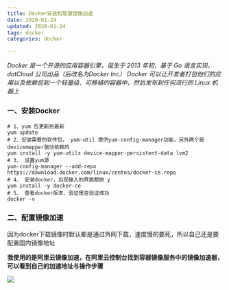 ```yaml
---
title: Docker安装和配置镜像加速
date: 2020-01-24 
updated: 2020-01-24 
tags: docker
categories: docker

---
```


*Docker 是一个开源的应用容器引擎，诞生于 2013 年初，基于 Go 语言实现， dotCloud 公司出品（后改名为Docker Inc） Docker 可以让开发者打包他们的应用以及依赖包到一个轻量级、可移植的容器中，然后发布到任何流行的 Linux 机器上*

<!-- more -->

### 一、安装Docker

```shell
# 1、yum 包更新到最新 
yum update
# 2、安装需要的软件包， yum-util 提供yum-config-manager功能，另外两个是devicemapper驱动依赖的 
yum install -y yum-utils device-mapper-persistent-data lvm2
# 3、 设置yum源
yum-config-manager --add-repo https://download.docker.com/linux/centos/docker-ce.repo
# 4、 安装docker，出现输入的界面都按 y 
yum install -y docker-ce
# 5、 查看docker版本，验证是否验证成功
docker -v

```

### 二、配置镜像加速

因为docker下载镜像时默认都是通过外网下载，速度慢的要死，所以自己还是要配置国内镜像地址

**我使用的是阿里云镜像加速，在阿里云控制台找到容器镜像服务中的镜像加速器，可以看到自己的加速地址与操作步骤**

![](https://img-blog.csdnimg.cn/20201006150308592.png?x-oss-process=image/watermark,type_ZmFuZ3poZW5naGVpdGk,shadow_10,text_aHR0cHM6Ly9ibG9nLmNzZG4ubmV0L2xpc2h1d2VuNzk4Ng==,size_16,color_FFFFFF,t_70#pic_center)













